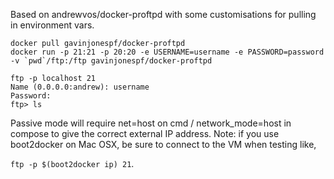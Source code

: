 Based on andrewvos/docker-proftpd with some customisations for pulling in environment vars.

    docker pull gavinjonespf/docker-proftpd
    docker run -p 21:21 -p 20:20 -e USERNAME=username -e PASSWORD=password -v `pwd`/ftp:/ftp gavinjonespf/docker-proftpd

    ftp -p localhost 21
    Name (0.0.0.0:andrew): username
    Password:
    ftp> ls

Passive mode will require net=host on cmd / network_mode=host in compose to give the correct external IP address.
Note: if you use boot2docker on Mac OSX, be sure to connect to the VM when testing like,

`ftp -p $(boot2docker ip) 21`.
